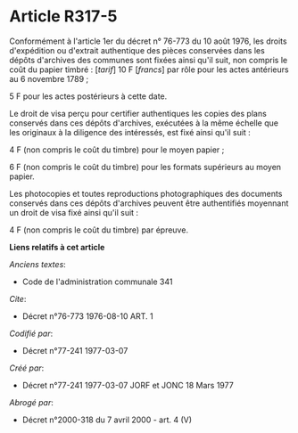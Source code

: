 # Article R317-5

Conformément à l'article 1er du décret n° 76-773 du 10 août 1976, les droits d'expédition ou d'extrait authentique des pièces
conservées dans les dépôts d'archives des communes sont fixées ainsi qu'il suit, non compris le coût du papier timbré :
[*tarif*]    10 F [*francs*] par rôle pour les actes antérieurs au 6 novembre 1789 ;

5 F pour les actes postérieurs à cette date.

Le droit de visa perçu pour certifier authentiques les copies des plans conservés dans ces dépôts d'archives, exécutées à la
même échelle que les originaux à la diligence des intéressés, est fixé ainsi qu'il suit :

4 F (non compris le coût du timbre) pour le moyen papier ;

6 F (non compris le coût du timbre) pour les formats supérieurs au moyen papier.

Les photocopies et toutes reproductions photographiques des documents conservés dans ces dépôts d'archives peuvent être
authentifiés moyennant un droit de visa fixé ainsi qu'il suit :

4 F (non compris le coût du timbre) par épreuve.

**Liens relatifs à cet article**

_Anciens textes_:

  - Code de l'administration communale 341

_Cite_:

  - Décret n°76-773 1976-08-10 ART. 1

_Codifié par_:

  - Décret n°77-241 1977-03-07

_Créé par_:

  - Décret n°77-241 1977-03-07 JORF et JONC 18 Mars 1977

_Abrogé par_:

  - Décret n°2000-318 du 7 avril 2000 - art. 4 (V)
